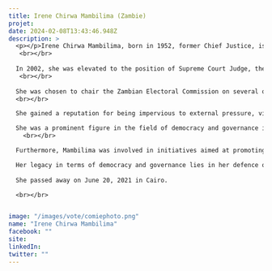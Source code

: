 ```yaml
---
title: Irene Chirwa Mambilima (Zambie)
projet: 
date: 2024-02-08T13:43:46.948Z
description: >
  <p></p>Irene Chirwa Mambilima, born in 1952, former Chief Justice, is particularly recognized for her role in maintaining the independence and integrity of the Zambian judicial system, while promoting gender equality and social inclusion through her defence of the rule of law and advocacy for women's participation in political and public life.
   <br></br>
 
  In 2002, she was elevated to the position of Supreme Court Judge, the highest court in Zambia's legal system. She then became the Deputy Chief Justice. She strived to ensure that the court's decisions were impartial and based on the law.
   <br></br>
 
  She was chosen to chair the Zambian Electoral Commission on several occasions during major elections. In this capacity, she chaired the 2006 and 2011 presidential and parliamentary elections in Zambia, as well as the January 2015 presidential by-election. 
  <br></br>

  She gained a reputation for being impervious to external pressure, vigilant in upholding the rule of law, and attempting to reassure voters about the regularity of the elections.

  She was a prominent figure in the field of democracy and governance in Zambia. She held several leadership positions within the Zambian judicial system, thus contributing to strengthening the rule of law and democratic governance in the country.
    <br></br>

  Furthermore, Mambilima was involved in initiatives aimed at promoting women's participation in political and public life in Zambia. She advocated for the empowerment of women and their equitable representation in governmental and judicial institutions, thus contributing to the strengthening of democracy and social inclusion in the country.

  Her legacy in terms of democracy and governance lies in her defence of the rule of law, justice, and equal opportunities for all Zambian citizens, as well as her contribution to the improvement of the country's judicial system.  
  
  She passed away on June 20, 2021 in Cairo.

  <br></br>


image: "/images/vote/comiephoto.png"
name: "Irene Chirwa Mambilima"
facebook: ""
site: 
linkedIn: 
twitter: ""
---
```

